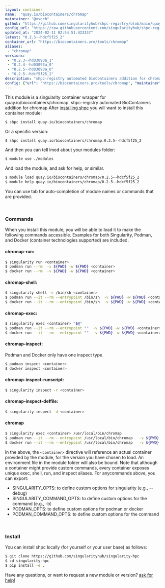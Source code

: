 ```yaml
---
layout: container
name:  "quay.io/biocontainers/chromap"
maintainer: "@vsoch"
github: "https://github.com/singularityhub/shpc-registry/blob/main/quay.io/biocontainers/chromap/container.yaml"
config_url: "https://raw.githubusercontent.com/singularityhub/shpc-registry/main/quay.io/biocontainers/chromap/container.yaml"
updated_at: "2024-02-11 02:54:51.423337"
latest: "0.2.5--hdcf5f25_2"
container_url: "https://biocontainers.pro/tools/chromap"
aliases:
 - "chromap"
versions:
 - "0.2.3--hd03093a_1"
 - "0.2.4--hd03093a_0"
 - "0.2.5--hd03093a_0"
 - "0.2.5--hdcf5f25_2"
description: "shpc-registry automated BioContainers addition for chromap"
config: {"url": "https://biocontainers.pro/tools/chromap", "maintainer": "@vsoch", "description": "shpc-registry automated BioContainers addition for chromap", "latest": {"0.2.5--hdcf5f25_2": "sha256:d2dd59fca3f31a7bdaf508891e5e9a60ead3c1c205f427f0f7a2533ce38d62cb"}, "tags": {"0.2.3--hd03093a_1": "sha256:9a8e62c7881cb59f42978d78eb55934ea11fd4fbfc01d0964b92dbf08e43e22c", "0.2.4--hd03093a_0": "sha256:99f71d1d070f2eb285603971b218f3b70c07c62d4ae708a59f42ea508a7df024", "0.2.5--hd03093a_0": "sha256:ffe3bf3e17307675d5c6b338e8fcd26060865f51f6e43f2d9e6fadd1aa7d417d", "0.2.5--hdcf5f25_2": "sha256:d2dd59fca3f31a7bdaf508891e5e9a60ead3c1c205f427f0f7a2533ce38d62cb"}, "docker": "quay.io/biocontainers/chromap", "aliases": {"chromap": "/usr/local/bin/chromap"}}
---
```


This module is a singularity container wrapper for quay.io/biocontainers/chromap.
shpc-registry automated BioContainers addition for chromap
After [installing shpc](#install) you will want to install this container module:


```bash
$ shpc install quay.io/biocontainers/chromap
```

Or a specific version:

```bash
$ shpc install quay.io/biocontainers/chromap:0.2.5--hdcf5f25_2
```

And then you can tell lmod about your modules folder:

```bash
$ module use ./modules
```

And load the module, and ask for help, or similar.

```bash
$ module load quay.io/biocontainers/chromap/0.2.5--hdcf5f25_2
$ module help quay.io/biocontainers/chromap/0.2.5--hdcf5f25_2
```

You can use tab for auto-completion of module names or commands that are provided.

<br>

### Commands

When you install this module, you will be able to load it to make the following commands accessible.
Examples for both Singularity, Podman, and Docker (container technologies supported) are included.

#### chromap-run:

```bash
$ singularity run <container>
$ podman run --rm  -v ${PWD} -w ${PWD} <container>
$ docker run --rm  -v ${PWD} -w ${PWD} <container>
```

#### chromap-shell:

```bash
$ singularity shell -s /bin/sh <container>
$ podman run --it --rm --entrypoint /bin/sh  -v ${PWD} -w ${PWD} <container>
$ docker run --it --rm --entrypoint /bin/sh  -v ${PWD} -w ${PWD} <container>
```

#### chromap-exec:

```bash
$ singularity exec <container> "$@"
$ podman run --it --rm --entrypoint ""  -v ${PWD} -w ${PWD} <container> "$@"
$ docker run --it --rm --entrypoint ""  -v ${PWD} -w ${PWD} <container> "$@"
```

#### chromap-inspect:

Podman and Docker only have one inspect type.

```bash
$ podman inspect <container>
$ docker inspect <container>
```

#### chromap-inspect-runscript:

```bash
$ singularity inspect -r <container>
```

#### chromap-inspect-deffile:

```bash
$ singularity inspect -d <container>
```


#### chromap

```bash
$ singularity exec <container> /usr/local/bin/chromap
$ podman run --it --rm --entrypoint /usr/local/bin/chromap   -v ${PWD} -w ${PWD} <container> -c " $@"
$ docker run --it --rm --entrypoint /usr/local/bin/chromap   -v ${PWD} -w ${PWD} <container> -c " $@"
```



In the above, the `<container>` directive will reference an actual container provided
by the module, for the version you have chosen to load. An environment file in the
module folder will also be bound. Note that although a container
might provide custom commands, every container exposes unique exec, shell, run, and
inspect aliases. For anycommands above, you can export:

 - SINGULARITY_OPTS: to define custom options for singularity (e.g., --debug)
 - SINGULARITY_COMMAND_OPTS: to define custom options for the command (e.g., -b)
 - PODMAN_OPTS: to define custom options for podman or docker
 - PODMAN_COMMAND_OPTS: to define custom options for the command

<br>

### Install

You can install shpc locally (for yourself or your user base) as follows:

```bash
$ git clone https://github.com/singularityhub/singularity-hpc
$ cd singularity-hpc
$ pip install -e .
```

Have any questions, or want to request a new module or version? [ask for help!](https://github.com/singularityhub/singularity-hpc/issues)